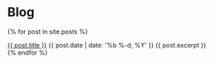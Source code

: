 # Blog

{% for post in site.posts %}
  <div class="post">
    <span class="post-title">
      <a href="{{ post.url }}">{{ post.title }}</a>
    </span>
    <span class="post-date">
      {{ post.date | date: '%b %-d, %Y' }}
    </span>
    {{ post.excerpt }}
  </div>
{% endfor %}